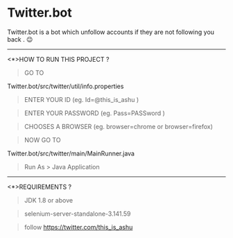 # Twitter.bot
Twitter.bot is a bot which unfollow accounts if they are not following you back . 😉
*************************************************************************************

<*>HOW TO RUN THIS PROJECT ?

>GO TO 

Twitter.bot/src/twitter/util/info.properties

>ENTER YOUR ID (eg. Id=@this_is_ashu )

>ENTER YOUR PASSWORD (eg.	Pass=PASSword )

>CHOOSES A BROWSER (eg. browser=chrome or browser=firefox)

>NOW GO TO

Twitter.bot/src/twitter/main/MainRunner.java

>Run As > Java Application

***************************************************************************************

<*>REQUIREMENTS ?

>JDK 1.8 or above 

>selenium-server-standalone-3.141.59

> follow https://twitter.com/this_is_ashu
